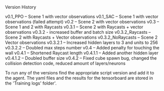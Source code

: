 Version History

v0.1_PPO – Scene 1 with vector observations
v0.1_SAC – Scene 1 with vector observations (failed attempt)
v0.2 – Scene 2 with vector observations
v0.3 – Scene 1 and 2 with Raycasts
v0.3.1 – Scene 2 with Raycasts + vector observations
v0.3.2 - increased buffer and batch size
v0.3.2_Raycasts – Scene 2 with Raycasts + Vector observations
v0.3.2_NoRaycasts – Scene 2 Vector observations
v0.3.2.1 – Increased hidden layers to 3 and units to 256
v0.3.2.2 – Doubled max steps number
v0.4 – Added penalty for touching the wall
v0.4.1 – Shortened Raycast length
v0.4.1.1 – Added another hidden layer
v0.4.1.2 – Doubled buffer size
v0.4.2 – Fixed cube spawn bug, changed the collision detection code, reduced amount of layers/neurons

To run any of the versions find the appropriate script version and add it to the agent.
The yaml files and the results for the tensorboard are stored in the 'Training logs' folder'.
